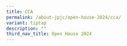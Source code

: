 ```yaml
---
title: CCA
permalink: /about-jpjc/open-house-2024/cca/
variant: tiptap
description: ""
third_nav_title: Open House 2024
---
```

